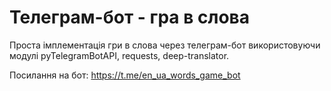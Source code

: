 # Телеграм-бот - гра в слова
Проста імплементація гри в слова через телеграм-бот використовуючи модулі pyTelegramBotAPI, requests, deep-translator.

Посилання на бот: https://t.me/en_ua_words_game_bot
